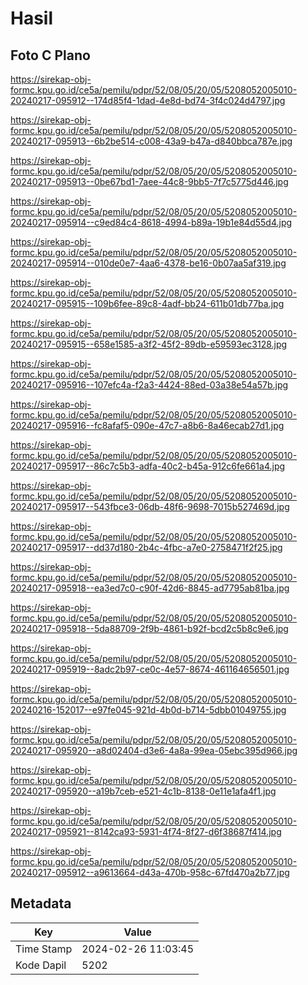 # Hasil

## Foto C Plano

https://sirekap-obj-formc.kpu.go.id/ce5a/pemilu/pdpr/52/08/05/20/05/5208052005010-20240217-095912--174d85f4-1dad-4e8d-bd74-3f4c024d4797.jpg

https://sirekap-obj-formc.kpu.go.id/ce5a/pemilu/pdpr/52/08/05/20/05/5208052005010-20240217-095913--6b2be514-c008-43a9-b47a-d840bbca787e.jpg

https://sirekap-obj-formc.kpu.go.id/ce5a/pemilu/pdpr/52/08/05/20/05/5208052005010-20240217-095913--0be67bd1-7aee-44c8-9bb5-7f7c5775d446.jpg

https://sirekap-obj-formc.kpu.go.id/ce5a/pemilu/pdpr/52/08/05/20/05/5208052005010-20240217-095914--c9ed84c4-8618-4994-b89a-19b1e84d55d4.jpg

https://sirekap-obj-formc.kpu.go.id/ce5a/pemilu/pdpr/52/08/05/20/05/5208052005010-20240217-095914--010de0e7-4aa6-4378-be16-0b07aa5af319.jpg

https://sirekap-obj-formc.kpu.go.id/ce5a/pemilu/pdpr/52/08/05/20/05/5208052005010-20240217-095915--109b6fee-89c8-4adf-bb24-611b01db77ba.jpg

https://sirekap-obj-formc.kpu.go.id/ce5a/pemilu/pdpr/52/08/05/20/05/5208052005010-20240217-095915--658e1585-a3f2-45f2-89db-e59593ec3128.jpg

https://sirekap-obj-formc.kpu.go.id/ce5a/pemilu/pdpr/52/08/05/20/05/5208052005010-20240217-095916--107efc4a-f2a3-4424-88ed-03a38e54a57b.jpg

https://sirekap-obj-formc.kpu.go.id/ce5a/pemilu/pdpr/52/08/05/20/05/5208052005010-20240217-095916--fc8afaf5-090e-47c7-a8b6-8a46ecab27d1.jpg

https://sirekap-obj-formc.kpu.go.id/ce5a/pemilu/pdpr/52/08/05/20/05/5208052005010-20240217-095917--86c7c5b3-adfa-40c2-b45a-912c6fe661a4.jpg

https://sirekap-obj-formc.kpu.go.id/ce5a/pemilu/pdpr/52/08/05/20/05/5208052005010-20240217-095917--543fbce3-06db-48f6-9698-7015b527469d.jpg

https://sirekap-obj-formc.kpu.go.id/ce5a/pemilu/pdpr/52/08/05/20/05/5208052005010-20240217-095917--dd37d180-2b4c-4fbc-a7e0-2758471f2f25.jpg

https://sirekap-obj-formc.kpu.go.id/ce5a/pemilu/pdpr/52/08/05/20/05/5208052005010-20240217-095918--ea3ed7c0-c90f-42d6-8845-ad7795ab81ba.jpg

https://sirekap-obj-formc.kpu.go.id/ce5a/pemilu/pdpr/52/08/05/20/05/5208052005010-20240217-095918--5da88709-2f9b-4861-b92f-bcd2c5b8c9e6.jpg

https://sirekap-obj-formc.kpu.go.id/ce5a/pemilu/pdpr/52/08/05/20/05/5208052005010-20240217-095919--8adc2b97-ce0c-4e57-8674-461164656501.jpg

https://sirekap-obj-formc.kpu.go.id/ce5a/pemilu/pdpr/52/08/05/20/05/5208052005010-20240216-152017--e97fe045-921d-4b0d-b714-5dbb01049755.jpg

https://sirekap-obj-formc.kpu.go.id/ce5a/pemilu/pdpr/52/08/05/20/05/5208052005010-20240217-095920--a8d02404-d3e6-4a8a-99ea-05ebc395d966.jpg

https://sirekap-obj-formc.kpu.go.id/ce5a/pemilu/pdpr/52/08/05/20/05/5208052005010-20240217-095920--a19b7ceb-e521-4c1b-8138-0e11e1afa4f1.jpg

https://sirekap-obj-formc.kpu.go.id/ce5a/pemilu/pdpr/52/08/05/20/05/5208052005010-20240217-095921--8142ca93-5931-4f74-8f27-d6f38687f414.jpg

https://sirekap-obj-formc.kpu.go.id/ce5a/pemilu/pdpr/52/08/05/20/05/5208052005010-20240217-095912--a9613664-d43a-470b-958c-67fd470a2b77.jpg


## Metadata

| Key        | Value               |
| ---------- | ------------------- |
| Time Stamp | 2024-02-26 11:03:45 |
| Kode Dapil | 5202                |



